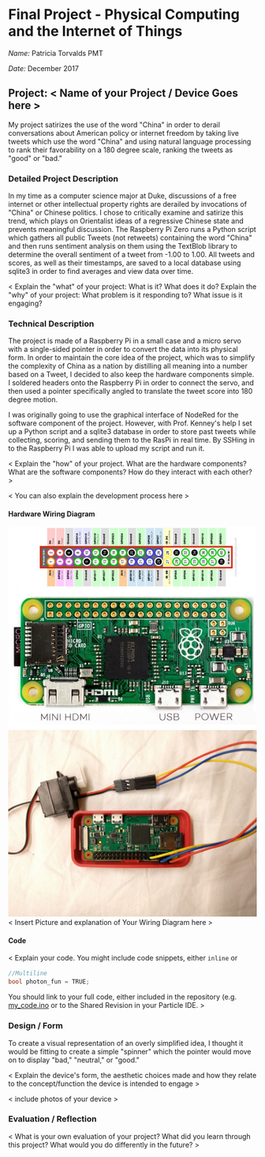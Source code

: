 # Final Project - Physical Computing and the Internet of Things

*Name:* Patricia Torvalds PMT

*Date:* December 2017

## Project:  < Name of your Project / Device Goes here >

My project satirizes the use of the word "China" in order to derail conversations about American policy or internet freedom by taking live tweets which use the word "China" and using natural language processing to rank their favorability on a 180 degree scale, ranking the tweets as "good" or "bad."

### Detailed Project Description

In my time as a computer science major at Duke, discussions of a free internet or other intellectual property rights are derailed by invocations of "China" or Chinese politics. I chose to critically examine and satirize this trend, which plays on Orientalist ideas of a regressive Chinese state and prevents meaningful discussion.
The Raspberry Pi Zero runs a Python script which gathers all public Tweets (not retweets) containing the word "China" and then runs sentiment analysis on them using the TextBlob library to determine the overall sentiment of a tweet from -1.00 to 1.00. All tweets and scores, as well as their timestamps, are saved to a local database using sqlite3 in order to find averages and view data over time.

< Explain the "what" of your project:   What is it?   What does it do?   Explain the "why" of your project:  What problem is it responding to?  What issue is it engaging?   

### Technical Description

The project is made of a Raspberry Pi in a small case and a micro servo with a single-sided pointer in order to convert the data into its physical form. In order to maintain the core idea of the project, which was to simplify the complexity of China as a nation by distilling all meaning into a number based on a Tweet, I decided to also keep the hardware components simple. I soldered headers onto the Raspberry Pi in order to connect the servo, and then used a pointer specifically angled to translate the tweet score into 180 degree motion.

I was originally going to use the graphical interface of NodeRed for the software component of the project. However, with Prof. Kenney's help I set up a Python script and a sqlite3 database in order to store past tweets while collecting, scoring, and sending them to the RasPi in real time. By SSHing in to the Raspberry Pi I was able to upload my script and run it.


< Explain the "how" of your project.  What are the hardware components?  What are the software components?  How do they interact with each other? >

< You can also explain the development process here >


#### Hardware Wiring Diagram
![Wiring Diagram](images/zero-pins.jpg)
![Wiring Diagram](images/IMG_20171213_213812.jpg)
< Insert Picture and explanation of Your Wiring Diagram here >

#### Code

< Explain your code.  You might include code snippets, either `inline` or
```c++
//Multiline
bool photon_fun = TRUE;
```
You should link to your full code, either included in the repository (e.g. [my_code.ino](code/my_code.ino)  or to the Shared Revision in your Particle IDE. >


### Design / Form

To create a visual representation of an overly simplified idea, I thought it would be fitting to create a simple "spinner" which the pointer would move on to display "bad," "neutral," or "good." 

< Explain the device's form, the aesthetic choices made and how they relate to the concept/function the device is intended to engage >

< include photos of your device >

### Evaluation / Reflection

< What is your own evaluation of your project?   What did you learn through this project?  What would you do differently in the future? >
